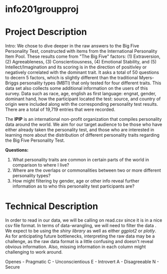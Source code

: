 # info201groupproj
# Project Description

Intro:
We chose to dive deeper in the raw answers to the Big Five Personality Test, constructed with items from the International Personality Item Pool. These results come from "The Big Five" factors: (1) Extraversion, (2) Agreeableness, (3) Conscientiousness, (4) Emotional Stability, and (5) Intellect/Imagination and its scoring is in the direction of positivley or negatively correlated with the dominant trait. It asks a total of 50 questions to decern 5 factors, which is slightly different than the traditional Myers-Briggs personality types (MBTI) that only tested for four different traits. This data set also collects some additional information on the users of this survey. Data such as race, age, english as first language: engnat, gender, dominant hand, how the participant located the test: source, and country of origin were included along with the corresponding personality test results. There are a total of 19,719 entries that were recorded.

The **IPIP** is an international non-profit organization that compiles personality data around the world. We aim for our target audience to be those who have either already taken the personality test, and those who are interested in learning more about the distribution of different personality traits regarding the Big Five Personality Test.

**Questions:**
1. What personality traits are common in certain parts of the world in comparison to where I live?
2. Where are the overlaps or commonalities between two or more different personality types?
3. How might filtering by gender, age or other info reveal further information as to who this personality test participants are?

# Technical Description
In order to read in our data, we will be calling on read.csv since it is in a nice csv file format. In terms of data-wrangling, we will need to filter the data . We expect to be using the _shiny library_ as well as either _ggplot2_ or _plotly_. As for anticipating future bottlenecks, interpreting the raw data may be a challenge, as the raw data format is a little confusing and doesn't reveal obvious information. Also, missing information in each column might challenging to work around.


Openes - Pragmatic
C - Unconscientious
E - Introvert
A - Disagreeable
N - Secure
